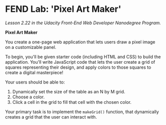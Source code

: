 <!-- Theodore Sawyer, FEND - LAB 2.22: 'Pixel Art Maker' / README.md / 06.18.18 -->

# FEND Lab: 'Pixel Art Maker'
*Lesson 2.22 in the Udacity Front-End Web Developer Nanodegree Program.*

**Pixel Art Maker**

You create a one-page web application that lets users draw a pixel image on a customizable panel.

To begin, you'll be given starter code (including HTML and CSS) to build the application. You'll write JavaScript code that lets the user create a grid of squares representing their design, and apply colors to those squares to create a digital masterpiece!

Your users should be able to:

1. Dynamically set the size of the table as an N by M grid.
2. Choose a color.
3. Click a cell in the grid to fill that cell with the chosen color.

Your primary task is to implement the `makeGrid()` function, that dynamically creates a grid that the user can interact with.